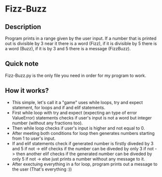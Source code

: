# Fizz-Buzz
## Description
Program prints in a range given by the user input. If a number that is printed out is divisible by 3 near it there is a word (Fizz), if it is divisible by 5 there is a word (Buzz), if it is by 3 and 5 there is a message (FizzBuzz).
## Quick note
Fizz-Buzz.py is the only file you need in order for my program to work.
## How it works?
- This simple, let's call it a "game" uses while loops, try and expect statement, for loops and if and elif statements.
- First while loop with try and expect (expecting an type of error ValueError) statements checks if user's input is not a word but integer number (without any fractions too).
- Then while loop checks if user's input is higher and not equal to 0.
- After meeting both conditions for loop then generates numbers starting from 1 to user's input.
- If and elif statements check if generated number is firstly diveded by 3 and 5 if not -> elif checks if the number can be diveded by only 3 if not -> then another elif checks if the generated number can be diveded by only 5 if not -> else just prints a number without any message to it.
- After exectuing everything in a for loop, program prints out a message to the user (That's everything :))
